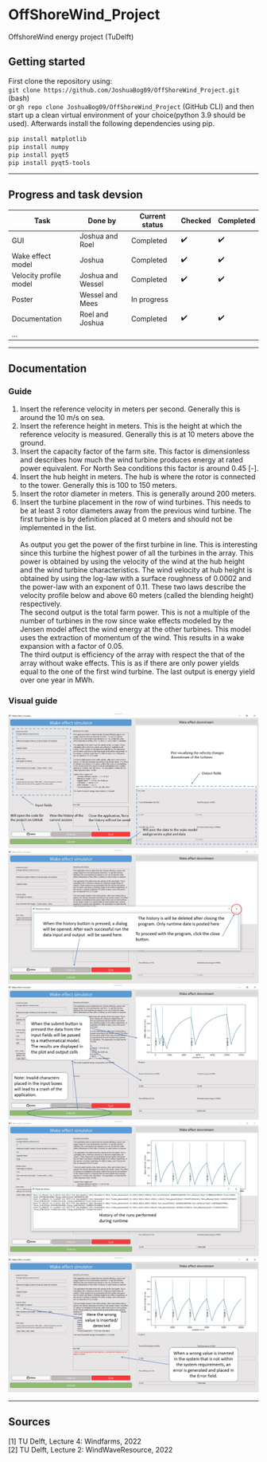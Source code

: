 # OffShoreWind_Project
OffshoreWind energy project (TuDelft)

## Getting started
First clone the repository using: <br>
``git clone https://github.com/JoshuaBog09/OffShoreWind_Project.git`` (bash)<br>
or ``gh repo clone JoshuaBog09/OffShoreWind_Project`` (GitHub CLI) and then start up a clean virtual environment of your choice(python 3.9 should be used). Afterwards install the following dependencies using pip.<br>
```
pip install matplotlib
pip install numpy
pip install pyqt5
pip install pyqt5-tools
```


___
## Progress and task devsion
| Task                   | Done by           | Current status | Checked               | Completed            | 
|------------------------|-------------------|----------------|-----------------------|----------------------|
| GUI                    | Joshua and Roel   | Completed      | :heavy_check_mark:    | :heavy_check_mark:   |
| Wake effect model      | Joshua            | Completed      | :heavy_check_mark:    | :heavy_check_mark:   |
| Velocity profile model | Joshua and Wessel | Completed      | :heavy_check_mark:    | :heavy_check_mark:   |
| Poster                 | Wessel and Mees   | In progress    |                       |                      |
| Documentation          | Roel and Joshua   | Completed      | :heavy_check_mark:    | :heavy_check_mark:   | 
| ...                    |                   |                |                       |                      |
___

## Documentation

### Guide

1. Insert the reference velocity in meters per second. Generally this is around the 10 m/s on sea.
2. Insert the reference height in meters. This is the height at which the reference velocity is measured. Generally this 
is at 10 meters above the ground.
3. Insert the capacity factor of the farm site. This factor is dimensionless and describes how much the wind turbine 
produces energy at rated power equivalent. For North Sea conditions this factor is around 0.45 [-].
4. Insert the hub height in meters. The hub is where the rotor is connected to the tower. Generally this is 100 to 150 
meters.
5. Insert the rotor diameter in meters. This is generally around 200 meters.
6. Insert the turbine placement in the row of wind turbines. This needs to be at least 3 rotor diameters away from the 
previous wind turbine. The first turbine is by definition placed at 0 meters and should not be implemented in the 
list. 
<br><br>
As output you get the power of the first turbine in line. This is interesting since this turbine the highest power of 
all the turbines in the array. This power is obtained by using the velocity of the wind at the hub height and the wind 
turbine characteristics. The wind velocity at hub height is obtained by using the log-law with a surface roughness of 
0.0002 and the power-law with an exponent of 0.11. These two laws describe the velocity profile below and above 60 
meters (called the blending height) respectively.
<br>The second output is the total farm power. This is not a multiple of the number of 
turbines in the row since wake effects modeled by the Jensen model affect the wind energy at the other turbines. This 
model uses the extraction of momentum of the wind. This results in a wake expansion with a factor of 0.05. 
<br>The third output is efficiency of the array with respect the that of the array without wake effects. This is as if 
there are only power yields equal to the one of the first wind turbine. 
The last output is energy yield over one year in MWh. <br>

### Visual guide
![Mainwindow without inputs](./docs_images/main(NoInput).jpg)
![History dialog](./docs_images/history(NoData).jpg)
![Mainwindow with inputs](./docs_images/main(Input).jpg)
![History dialog with data](./docs_images/history(Data).jpg)
![Mainwindow with error](./docs_images/main(Error).jpg)


---
## Sources
[1] TU Delft, Lecture 4: Windfarms, 2022<br>
[2] TU Delft, Lecture 2: WindWaveResource, 2022<br>

